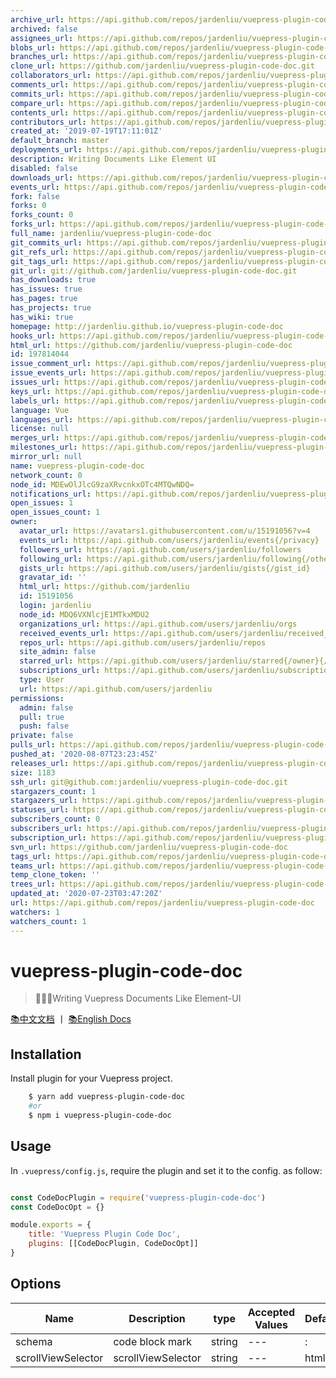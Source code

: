 ```yaml
---
archive_url: https://api.github.com/repos/jardenliu/vuepress-plugin-code-doc/{archive_format}{/ref}
archived: false
assignees_url: https://api.github.com/repos/jardenliu/vuepress-plugin-code-doc/assignees{/user}
blobs_url: https://api.github.com/repos/jardenliu/vuepress-plugin-code-doc/git/blobs{/sha}
branches_url: https://api.github.com/repos/jardenliu/vuepress-plugin-code-doc/branches{/branch}
clone_url: https://github.com/jardenliu/vuepress-plugin-code-doc.git
collaborators_url: https://api.github.com/repos/jardenliu/vuepress-plugin-code-doc/collaborators{/collaborator}
comments_url: https://api.github.com/repos/jardenliu/vuepress-plugin-code-doc/comments{/number}
commits_url: https://api.github.com/repos/jardenliu/vuepress-plugin-code-doc/commits{/sha}
compare_url: https://api.github.com/repos/jardenliu/vuepress-plugin-code-doc/compare/{base}...{head}
contents_url: https://api.github.com/repos/jardenliu/vuepress-plugin-code-doc/contents/{+path}
contributors_url: https://api.github.com/repos/jardenliu/vuepress-plugin-code-doc/contributors
created_at: '2019-07-19T17:11:01Z'
default_branch: master
deployments_url: https://api.github.com/repos/jardenliu/vuepress-plugin-code-doc/deployments
description: Writing Documents Like Element UI
disabled: false
downloads_url: https://api.github.com/repos/jardenliu/vuepress-plugin-code-doc/downloads
events_url: https://api.github.com/repos/jardenliu/vuepress-plugin-code-doc/events
fork: false
forks: 0
forks_count: 0
forks_url: https://api.github.com/repos/jardenliu/vuepress-plugin-code-doc/forks
full_name: jardenliu/vuepress-plugin-code-doc
git_commits_url: https://api.github.com/repos/jardenliu/vuepress-plugin-code-doc/git/commits{/sha}
git_refs_url: https://api.github.com/repos/jardenliu/vuepress-plugin-code-doc/git/refs{/sha}
git_tags_url: https://api.github.com/repos/jardenliu/vuepress-plugin-code-doc/git/tags{/sha}
git_url: git://github.com/jardenliu/vuepress-plugin-code-doc.git
has_downloads: true
has_issues: true
has_pages: true
has_projects: true
has_wiki: true
homepage: http://jardenliu.github.io/vuepress-plugin-code-doc
hooks_url: https://api.github.com/repos/jardenliu/vuepress-plugin-code-doc/hooks
html_url: https://github.com/jardenliu/vuepress-plugin-code-doc
id: 197814044
issue_comment_url: https://api.github.com/repos/jardenliu/vuepress-plugin-code-doc/issues/comments{/number}
issue_events_url: https://api.github.com/repos/jardenliu/vuepress-plugin-code-doc/issues/events{/number}
issues_url: https://api.github.com/repos/jardenliu/vuepress-plugin-code-doc/issues{/number}
keys_url: https://api.github.com/repos/jardenliu/vuepress-plugin-code-doc/keys{/key_id}
labels_url: https://api.github.com/repos/jardenliu/vuepress-plugin-code-doc/labels{/name}
language: Vue
languages_url: https://api.github.com/repos/jardenliu/vuepress-plugin-code-doc/languages
license: null
merges_url: https://api.github.com/repos/jardenliu/vuepress-plugin-code-doc/merges
milestones_url: https://api.github.com/repos/jardenliu/vuepress-plugin-code-doc/milestones{/number}
mirror_url: null
name: vuepress-plugin-code-doc
network_count: 0
node_id: MDEwOlJlcG9zaXRvcnkxOTc4MTQwNDQ=
notifications_url: https://api.github.com/repos/jardenliu/vuepress-plugin-code-doc/notifications{?since,all,participating}
open_issues: 1
open_issues_count: 1
owner:
  avatar_url: https://avatars1.githubusercontent.com/u/15191056?v=4
  events_url: https://api.github.com/users/jardenliu/events{/privacy}
  followers_url: https://api.github.com/users/jardenliu/followers
  following_url: https://api.github.com/users/jardenliu/following{/other_user}
  gists_url: https://api.github.com/users/jardenliu/gists{/gist_id}
  gravatar_id: ''
  html_url: https://github.com/jardenliu
  id: 15191056
  login: jardenliu
  node_id: MDQ6VXNlcjE1MTkxMDU2
  organizations_url: https://api.github.com/users/jardenliu/orgs
  received_events_url: https://api.github.com/users/jardenliu/received_events
  repos_url: https://api.github.com/users/jardenliu/repos
  site_admin: false
  starred_url: https://api.github.com/users/jardenliu/starred{/owner}{/repo}
  subscriptions_url: https://api.github.com/users/jardenliu/subscriptions
  type: User
  url: https://api.github.com/users/jardenliu
permissions:
  admin: false
  pull: true
  push: false
private: false
pulls_url: https://api.github.com/repos/jardenliu/vuepress-plugin-code-doc/pulls{/number}
pushed_at: '2020-08-07T23:23:45Z'
releases_url: https://api.github.com/repos/jardenliu/vuepress-plugin-code-doc/releases{/id}
size: 1183
ssh_url: git@github.com:jardenliu/vuepress-plugin-code-doc.git
stargazers_count: 1
stargazers_url: https://api.github.com/repos/jardenliu/vuepress-plugin-code-doc/stargazers
statuses_url: https://api.github.com/repos/jardenliu/vuepress-plugin-code-doc/statuses/{sha}
subscribers_count: 0
subscribers_url: https://api.github.com/repos/jardenliu/vuepress-plugin-code-doc/subscribers
subscription_url: https://api.github.com/repos/jardenliu/vuepress-plugin-code-doc/subscription
svn_url: https://github.com/jardenliu/vuepress-plugin-code-doc
tags_url: https://api.github.com/repos/jardenliu/vuepress-plugin-code-doc/tags
teams_url: https://api.github.com/repos/jardenliu/vuepress-plugin-code-doc/teams
temp_clone_token: ''
trees_url: https://api.github.com/repos/jardenliu/vuepress-plugin-code-doc/git/trees{/sha}
updated_at: '2020-07-23T03:47:20Z'
url: https://api.github.com/repos/jardenliu/vuepress-plugin-code-doc
watchers: 1
watchers_count: 1
---
```


# vuepress-plugin-code-doc
> 🤩🤩🤩Writing Vuepress Documents Like Element-UI

[📚中文文档](https://raw.githubusercontent.com/流君酱/vuepress-plugin-code-doc/master/README_CN.md) 丨 [📚English Docs](https://raw.githubusercontent.com/流君酱/vuepress-plugin-code-doc/master/README.md)

## Installation
Install plugin for your Vuepress project.
```bash
    $ yarn add vuepress-plugin-code-doc
    #or
    $ npm i vuepress-plugin-code-doc
```

## Usage
In `.vuepress/config.js`, require the plugin and set it to the config. as follow:
```js

const CodeDocPlugin = require('vuepress-plugin-code-doc')
const CodeDocOpt = {}

module.exports = {
    title: 'Vuepress Plugin Code Doc',
    plugins: [[CodeDocPlugin, CodeDocOpt]]
}

```

## Options

| Name               | Description        | type   | Accepted Values | Default |
| ------------------ | ------------------ | ------ | --------------- | ------- |
| schema             | code block mark    | string | ---             | :       |
| scrollViewSelector | scrollViewSelector | string | ---             | html    |
